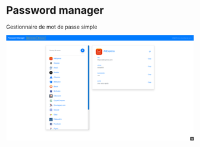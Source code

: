 # Password manager

Gestionnaire de mot de passe simple

![Password manager](password-manager.png)  

